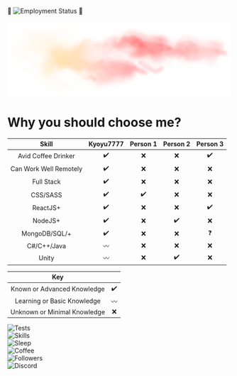 🎉 ![Employment Status](https://img.shields.io/badge/Employment_Status-Employed-purple.png) 🎉

![cloud pic](https://github.com/Kyoyu7777/Kyoyu7777/raw/master/71-712329_source-pink-clouds-png.png)

# Why you should choose me?
|          Skill         | Kyoyu7777 | Person 1 | Person 2 | Person 3 |
|:----------------------:|:---------:|:--------:|:--------:|:--------:|
|    Avid Coffee Drinker |     ✔️     |     ❌    |     ❌    |     ✔️    |
| Can Work Well Remotely |     ✔️     |     ❌    |     ❌    |     ❌    |
|             Full Stack |     ✔️     |     ❌    |     ❌    |     ❌    |
|               CSS/SASS |     ✔️     |     ✔️    |     ❌    |     ❌    |
|               ReactJS+ |     ✔️     |     ❌    |     ❌    |     ✔️    |
|                NodeJS+ |     ✔️     |     ❌    |     ✔️    |     ❌    |
|          MongoDB/SQL/+ |     ✔️     |     ❌    |     ❌    |     ❓    |
|            C#/C++/Java |     〰️    |     ❌    |     ❌    |     ❌    |
|                  Unity |     〰️    |     ❌    |     ✔️    |     ❌    |

| Key ||
|:----------------------------:|:--:|
|  Known or Advanced Knowledge |  ✔️ |
|  Learning or Basic Knowledge | 〰️ |
| Unknown or Minimal Knowledge |  ❌ |

![Tests](https://img.shields.io/badge/Tests-Passing-green.png) <br/>
![Skills](https://img.shields.io/badge/Skills-Very_Good-white.png) <br/>
![Sleep](https://img.shields.io/badge/Sleep-Failing-red.png) <br/>
![Coffee](https://img.shields.io/badge/Coffee-Black-black.png) <br/>
![Followers](https://img.shields.io/github/followers/Kyoyu7777.png?style=social&label=Follow&maxAge=2592000) <br/>
![Discord](https://img.shields.io/discord/748045163493982329.png?label=Kyoyu.dev&logo=discord&logoColor=ffffff&color=7389D8&labelColor=6A7EC2)
